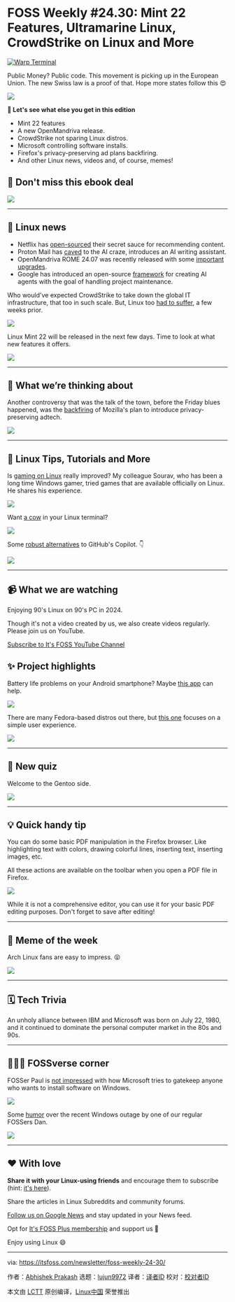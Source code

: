 [#]: subject: "FOSS Weekly #24.30: Mint 22 Features, Ultramarine Linux, CrowdStrike on Linux and More"
[#]: via: "https://itsfoss.com/newsletter/foss-weekly-24-30/"
[#]: author: "Abhishek Prakash https://itsfoss.com/author/abhishek/"
[#]: collector: "lujun9972/lctt-scripts-1705972010"
[#]: translator: " "
[#]: reviewer: " "
[#]: publisher: " "
[#]: url: " "

FOSS Weekly #24.30: Mint 22 Features, Ultramarine Linux, CrowdStrike on Linux and More
======

[![Warp Terminal][1]][2]

Public Money? Public code. This movement is picking up in the European Union. The new Swiss law is a proof of that. Hope more states follow this 😍

![][3]

**💬 Let's see what else you get in this edition**

  * Mint 22 features
  * A new OpenMandriva release.
  * CrowdStrike not sparing Linux distros.
  * Microsoft controlling software installs.
  * Firefox's privacy-preserving ad plans backfiring.
  * And other Linux news, videos and, of course, memes!



## 🛒 Don't miss this ebook deal

![][3]

* * *

## 📰 Linux news

  * Netflix has [open-sourced][4] their secret sauce for recommending content.
  * Proton Mail has [caved][5] to the AI craze, introduces an AI writing assistant.
  * OpenMandriva ROME 24.07 was recently released with some [important upgrades][6].
  * Google has introduced an open-source [framework][7] for creating AI agents with the goal of handling project maintenance.



Who would've expected CrowdStrike to take down the global IT infrastructure, that too in such scale. But, Linux too [had to suffer][8], a few weeks prior.

![][3]

Linux Mint 22 will be released in the next few days. Time to look at what new features it offers.

![][3]

* * *

## 🧠 What we’re thinking about

Another controversy that was the talk of the town, before the Friday blues happened, was the [backfiring][9] of Mozilla's plan to introduce privacy-preserving adtech.

![][3]

* * *

## 🧮 Linux Tips, Tutorials and More

Is [gaming on Linux][10] really improved? My colleague Sourav, who has been a long time Windows gamer, tried games that are available officially on Linux. He shares his experience.

![][3]

Want [a cow][11] in your Linux terminal?

![][12]

Some [robust alternatives][13] to GitHub's Copilot. 👇

![][12]

* * *

## 📹 What we are watching

Enjoying 90's Linux on 90's PC in 2024.

Though it's not a video created by us, we also create videos regularly. Please join us on YouTube.

[Subscribe to It's FOSS YouTube Channel][14]

## ✨ Project highlights

Battery life problems on your Android smartphone? Maybe [this app][15] can help.

![][3]

There are many Fedora-based distros out there, but [this one][16] focuses on a simple user experience.

![][3]

* * *

## 🧩 New quiz

Welcome to the Gentoo side.

![][12]

* * *

## 💡 Quick handy tip

You can do some basic PDF manipulation in the Firefox browser. Like highlighting text with colors, drawing colorful lines, inserting text, inserting images, etc.

All these actions are available on the toolbar when you open a PDF file in Firefox.

![][17]

While it is not a comprehensive editor, you can use it for your basic PDF editing purposes. Don't forget to save after editing!

* * *

## 🤣 Meme of the week

Arch Linux fans are easy to impress. 😝

![][18]

* * *

## 🗓️ Tech Trivia

An unholy alliance between IBM and Microsoft was born on July 22, 1980, and it continued to dominate the personal computer market in the 80s and 90s.

* * *

## 🧑‍🤝‍🧑 FOSSverse corner

FOSSer Paul is [not impressed][19] with how Microsoft tries to gatekeep anyone who wants to install software on Windows.

![][20]

Some [humor][21] over the recent Windows outage by one of our regular FOSSers Dan.

![][20]

* * *

## ❤️ With love

**Share it with your Linux-using friends** and encourage them to subscribe (hint: [it's here][22]).

Share the articles in Linux Subreddits and community forums.

[Follow us on Google News][23] and stay updated in your News feed.

Opt for [It's FOSS Plus membership][24] and support us 🙏

Enjoy using Linux 😄

--------------------------------------------------------------------------------

via: https://itsfoss.com/newsletter/foss-weekly-24-30/

作者：[Abhishek Prakash][a]
选题：[lujun9972][b]
译者：[译者ID](https://github.com/译者ID)
校对：[校对者ID](https://github.com/校对者ID)

本文由 [LCTT](https://github.com/LCTT/TranslateProject) 原创编译，[Linux中国](https://linux.cn/) 荣誉推出

[a]: https://itsfoss.com/author/abhishek/
[b]: https://github.com/lujun9972
[1]: https://itsfoss.com/assets/images/warp-terminal.webp
[2]: https://www.warp.dev?utm_source=its_foss&utm_medium=display&utm_campaign=linux_launch
[3]: https://news.itsfoss.com/content/images/size/w256h256/2022/08/android-chrome-192x192.png
[4]: https://news.itsfoss.com/netflix-maestro-open-source/
[5]: https://news.itsfoss.com/proton-mail-ai-assistant/
[6]: https://news.itsfoss.com/openmandriva-rome-24-07-release/
[7]: https://news.itsfoss.com/google-ai-agent-devs/
[8]: https://news.itsfoss.com/crowdstrike-windows-linux/
[9]: https://news.itsfoss.com/firefox-ppa-ad/
[10]: https://itsfoss.com/linux-gaming-guide/
[11]: https://itsfoss.com/cowsay/
[12]: https://itsfoss.com/content/images/size/w256h256/2022/12/android-chrome-192x192.png
[13]: https://itsfoss.com/coding-llms-copilot-alternatives/
[14]: https://www.youtube.com/@itsfoss
[15]: https://news.itsfoss.com/savertuner/
[16]: https://news.itsfoss.com/ultramarine-linux/
[17]: https://itsfoss.com/content/images/2024/07/work-with-pdf-in-firefox.png
[18]: https://itsfoss.com/content/images/2024/07/MEME13.png
[19]: https://itsfoss.community/t/microsoft-controls-installation-of-software-store/12332
[20]: https://itsfoss.community/uploads/default/optimized/1X/f274f9749e3fd8b4d6fbae1cf90c5c186d2f699c_2_180x180.png
[21]: https://itsfoss.community/t/smug-non-microsoft-users-global-outage-for-windows-users-using-crowdstrike-global-bsod/12319
[22]: https://itsfoss.com/newsletter/
[23]: https://news.google.com/publications/CAAiENHoh-T8yP9Q8Qywor2dwGkqFAgKIhDR6Ifk_Mj_UPEMsKK9ncBp
[24]: https://itsfoss.com/membership
